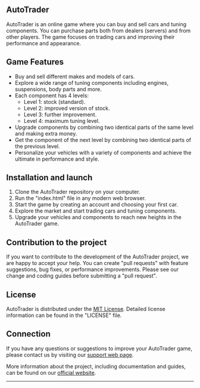 ## AutoTrader

AutoTrader is an online game where you can buy and sell cars and tuning components. You can purchase parts both from dealers (servers) and from other players. The game focuses on trading cars and improving their performance and appearance.

## Game Features

- Buy and sell different makes and models of cars.
- Explore a wide range of tuning components including engines, suspensions, body parts and more.
- Each component has 4 levels:
   - Level 1: stock (standard).
   - Level 2: improved version of stock.
   - Level 3: further improvement.
   - Level 4: maximum tuning level.
- Upgrade components by combining two identical parts of the same level and making extra money.
- Get the component of the next level by combining two identical parts of the previous level.
- Personalize your vehicles with a variety of components and achieve the ultimate in performance and style.

## Installation and launch

1. Clone the AutoTrader repository on your computer.
2. Run the "index.html" file in any modern web browser.
3. Start the game by creating an account and choosing your first car.
4. Explore the market and start trading cars and tuning components.
5. Upgrade your vehicles and components to reach new heights in the AutoTrader game.

## Contribution to the project

If you want to contribute to the development of the AutoTrader project, we are happy to accept your help. You can create "pull requests" with feature suggestions, bug fixes, or performance improvements. Please see our change and coding guides before submitting a "pull request".

## License

AutoTrader is distributed under the [MIT License](https://opensource.org/licenses/MIT). Detailed license information can be found in the "LICENSE" file.

## Connection

If you have any questions or suggestions to improve your AutoTrader game, please contact us by visiting our [support web page](https://www.autotradergame.com/support).

More information about the project, including documentation and guides, can be found on our [official website](https://www.autotradergame.com).

---
